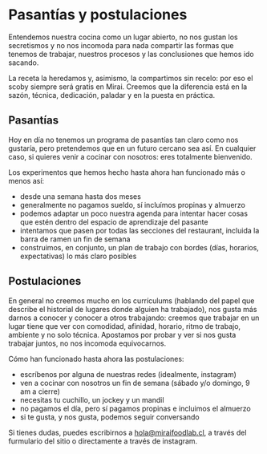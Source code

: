 # Pasantías y postulaciones

Entendemos nuestra cocina como un lugar abierto, no nos gustan los secretismos y no nos incomoda para nada compartir
las formas que tenemos de trabajar, nuestros procesos y las conclusiones que hemos ido sacando.

La receta la heredamos y, asimismo, la compartimos sin recelo: por eso el scoby siempre será gratis en Mirai. Creemos que la diferencia está en la sazón, técnica, dedicación, paladar y en la puesta en práctica.

## Pasantías

Hoy en día no tenemos un programa de pasantías tan claro como nos gustaría, pero pretendemos que en un futuro cercano
sea así. En cualquier caso, si quieres venir a cocinar con nosotros: eres totalmente bienvenido.

Los experimentos que hemos hecho hasta ahora han funcionado más o menos así:

- desde una semana hasta dos meses
- generalmente no pagamos sueldo, sí incluímos propinas y almuerzo
- podemos adaptar un poco nuestra agenda para intentar hacer cosas que estén dentro del espacio de aprendizaje del pasante
- intentamos que pasen por todas las secciones del restaurant, incluida la barra de ramen un fin de semana
- construimos, en conjunto, un plan de trabajo con bordes (días, horarios, expectativas) lo más claro posibles

## Postulaciones

En general no creemos mucho en los currículums (hablando del papel que describe el historial de lugares donde alguien ha trabajado),
nos gusta más darnos a conocer y conocer a otros trabajando: creemos que trabajar en un lugar tiene que ver con comodidad,
afinidad, horario, ritmo de trabajo, ambiente y no solo técnica. Apostamos por probar y ver si nos gusta trabajar juntos, no nos incomoda equivocarnos.

Cómo han funcionado hasta ahora las postulaciones:

- escríbenos por alguna de nuestras redes (idealmente, instagram)
- ven a cocinar con nosotros un fin de semana (sábado y/o domingo, 9 am a cierre)
- necesitas tu cuchillo, un jockey y un mandil
- no pagamos el día, pero sí pagamos propinas e incluimos el almuerzo
- si te gusta, y nos gusta, podemos seguir conversando

Si tienes dudas, puedes escribirnos a [hola@miraifoodlab.cl](mailto:hola@miraifoodlab.cl), a través del furmulario del sitio o directamente a través de instagram.
